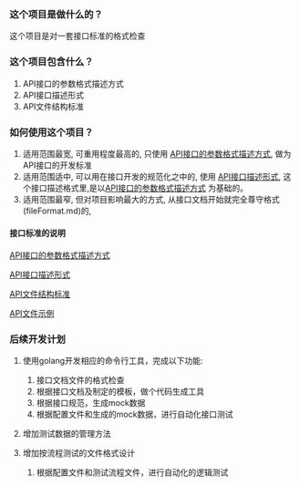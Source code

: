 ### 这个项目是做什么的？
这个项目是对一套接口标准的格式检查

### 这个项目包含什么？

1. API接口的参数格式描述方式
2. API接口描述形式
3. API文件结构标准


### 如何使用这个项目？
1. 适用范围最宽, 可重用程度最高的, 只使用 [API接口的参数格式描述方式](valueFormat.md), 做为API接口的开发标准
2. 适用范围适中, 可以用在接口开发的规范化之中的, 使用 [API接口描述形式](dataStruct.md), 这个接口描述格式里,是以[API接口的参数格式描述方式](valueFormat.md) 为基础的。
3. 适用范围最窄, 但对项目影响最大的方式, 从接口文档开始就完全尊守格式(fileFormat.md)的, 

#### 接口标准的说明

[API接口的参数格式描述方式](valueFormat.md)

[API接口描述形式](dataStruct.md)

[API文件结构标准](fileFormat.md)

[API文件示例](example.md)

### 后续开发计划

1. 使用golang开发相应的命令行工具，完成以下功能: 

   1. 接口文档文件的格式检查
   2. 根据接口文档及制定的模板，做个代码生成工具
   3. 根据接口规范，生成mock数据
   4. 根据配置文件和生成的mock数据，进行自动化接口测试

2. 增加测试数据的管理方法

3. 增加按流程测试的文件格式设计

   1. 根据配置文件和测试流程文件，进行自动化的逻辑测试

